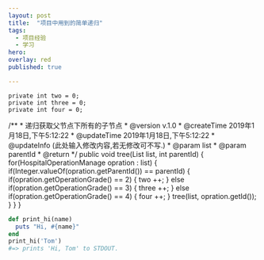 ```yaml
---
layout: post
title:  "项目中用到的简单递归"
tags:
  - 项目经验
  - 学习
hero: 
overlay: red
published: true

---
```

    private int two = 0;
    private int three = 0;
    private int four = 0;
 /**
     * 递归获取父节点下所有的子节点
     * @version v.1.0
     * @createTime 2019年1月18日,下午5:12:22
     * @updateTime 2019年1月18日,下午5:12:22
     * @updateInfo (此处输入修改内容,若无修改可不写.)
     * @param list
     * @param parentId
     * @return
     */
    public void tree(List<HospitalOperationManage> list, int parentId) {
    	for(HospitalOperationManage opration : list) {
    		if(Integer.valueOf(opration.getParentId()) == parentId) {
    			if(opration.getOperationGrade() == 2) {
    				two ++;
    			} else if(opration.getOperationGrade() == 3) {
    				three ++;
    			} else if(opration.getOperationGrade() == 4) {
    				four ++;
    			}
    			tree(list, opration.getId());
    		}
    	}
    }

~~~ruby
def print_hi(name)
  puts "Hi, #{name}"
end
print_hi('Tom')
#=> prints 'Hi, Tom' to STDOUT.
~~~

